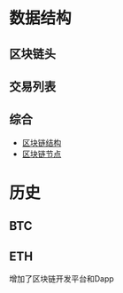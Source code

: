 # 数据结构
## 区块链头
## 交易列表
## 综合
- [区块链结构](https://anders.com/blockchain)
- [区块链节点](https://bitnodes.earn.com)

# 历史
## BTC

## ETH
增加了区块链开发平台和Dapp

## 
